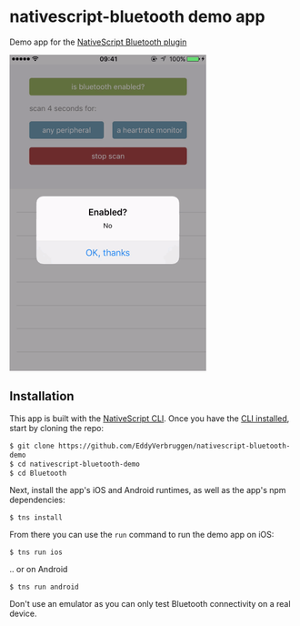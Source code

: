 # nativescript-bluetooth demo app

Demo app for the [NativeScript Bluetooth plugin](https://github.com/EddyVerbruggen/nativescript-bluetooth)

<img src="bluetooth-demo.gif"/>

## Installation

This app is built with the [NativeScript CLI](https://github.com/NativeScript/nativescript-cli).
Once you have the [CLI installed](https://github.com/NativeScript/nativescript-cli#installation), start by cloning the repo:

```
$ git clone https://github.com/EddyVerbruggen/nativescript-bluetooth-demo
$ cd nativescript-bluetooth-demo
$ cd Bluetooth
```

Next, install the app's iOS and Android runtimes, as well as the app's npm dependencies:

```
$ tns install
```

From there you can use the `run` command to run the demo app on iOS:

```
$ tns run ios
```

.. or on Android

```
$ tns run android
```

Don't use an emulator as you can only test Bluetooth connectivity on a real device.
